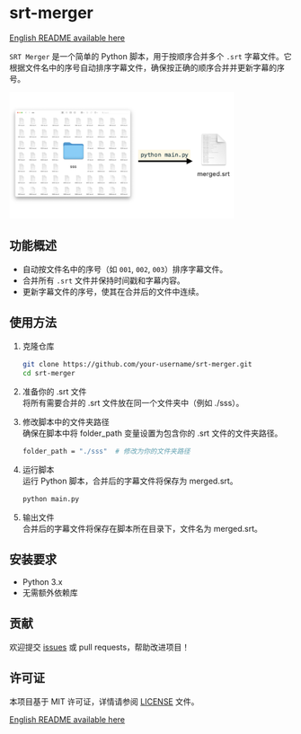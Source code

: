 # srt-merger

[English README available here](README.md)

`SRT Merger` 是一个简单的 Python 脚本，用于按顺序合并多个 `.srt` 字幕文件。它根据文件名中的序号自动排序字幕文件，确保按正确的顺序合并并更新字幕的序号。

<img src="./img/merger.jpeg" alt="SRT Merger" width="400">

## 功能概述

- 自动按文件名中的序号（如 `001`, `002`, `003`）排序字幕文件。
- 合并所有 `.srt` 文件并保持时间戳和字幕内容。
- 更新字幕文件的序号，使其在合并后的文件中连续。

## 使用方法
1. 克隆仓库
   ```bash
   git clone https://github.com/your-username/srt-merger.git
   cd srt-merger
   ```

2. 准备你的 .srt 文件<br />将所有需要合并的 .srt 文件放在同一个文件夹中（例如 ./sss）。

3. 修改脚本中的文件夹路径<br />确保在脚本中将 folder_path 变量设置为包含你的 .srt 文件的文件夹路径。
   ```bash
   folder_path = "./sss"  # 修改为你的文件夹路径
   ```


4. 运行脚本<br />运行 Python 脚本，合并后的字幕文件将保存为 merged.srt。
   ```bash
   python main.py
   ```


5. 输出文件<br />合并后的字幕文件将保存在脚本所在目录下，文件名为 merged.srt。

## 安装要求
- Python 3.x
- 无需额外依赖库

## 贡献

欢迎提交 [issues](https://github.com/yzwbeast/srt-merger/issues) 或 pull requests，帮助改进项目！

## 许可证
本项目基于 MIT 许可证，详情请参阅 [LICENSE](LICENSE) 文件。

[English README available here](README.md)
